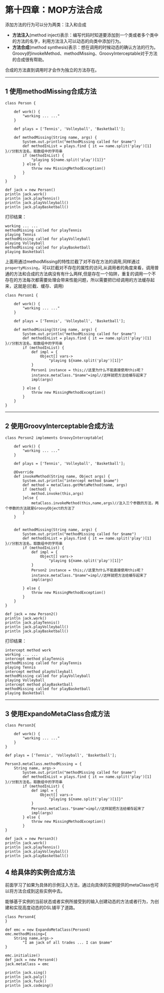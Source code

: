 # 第十四章：MOP方法合成

添加方法的行为可以分为两类：注入和合成


- **方法注入**(method inject)表示：编写代码时知道要添加到一个类或者多个类中的方法的名字，利用方法注入可以动态的向类中添加行为。
- **方法合成**(method synthesis)表示：想在调用的时候动态的确认方法的行为。Groovy的invokeMethod、methodMissing、GroovyInterceptable对于方法的合成很有帮助。

合成的方法直到调用时才会作为独立的方法存在。

---
## 1 使用methodMissing合成方法
```
class Person {

    def work() {
        "working ... ..."
    }

    def plays = ['Tennis', 'Volleyball', 'Basketball'];

    def methodMissing(String name, args) {
        System.out.println("methodMissing called for $name")
        def methodInList = plays.find { it == name.split('play')[1] }//分割方法名，取数组中的字符串
        if (methodInList) {
            "playing ${name.split('play')[1]}"
        } else {
            throw new MissingMethodException()
        }
    }
}

def jack = new Person()
println jack.work()
println jack.playTennis()
println jack.playVolleyball()
println jack.playBasketball()
```
打印结果：
```
working ... ...
methodMissing called for playTennis
playing Tennis
methodMissing called for playVolleyball
playing Volleyball
methodMissing called for playBasketball
playing Basketball
```

上面用通过methodMissing的特性拦截了对不存在方法的调用,同样通过`propertyMissing`，可以拦截对不存在的属性的访问,从调用者的角度来看，调用普通的方法和合成的方法病没有有什么两样,但是存在一个陷阱，重复的调用一个不存在的方法每次都需要处理会带来性能问题，所以需要把已经调用的方法缓存起来，这就是(拦截、缓存、调用)

```
class Person1 {

    def work() {
        "working ... ..."
    }

    def plays = ['Tennis', 'Volleyball', 'Basketball'];

    def methodMissing(String name, args) {
        System.out.println("methodMissing called for $name")
        def methodInList = plays.find { it == name.split('play')[1] }//分割方法名，取数组中的字符串
        if (methodInList) {
            def impl = {
                Object[] vars->
                    "playing ${name.split('play')[1]}"
            }
            Person1 instance = this;//这里为什么不能直接使用this呢？
            instance.metaClass."$name"=impl//这样就把方法给缓存起来了
            impl(args)

        } else {
            throw new MissingMethodException()
        }
    }
}
```

---
## 2 使用GroovyInterceptable合成方法

```
class Person2 implements GroovyInterceptable{

    def work() {
        "working ... ..."
    }

    def plays = ['Tennis', 'Volleyball', 'Basketball'];

    @Override
    def invokeMethod(String name, Object args) {
        System.out.println("intercept method $name")
        def method = metaClass.getMetaMethod(name, args)
        if (method) {
            method.invoke(this,args)
        }else {
            metaClass.invokeMethod(this,name,args)//注入三个参数的方法，两个参数的方法就是GroovyObject的方法了
        }
    }


    def methodMissing(String name, args) {
        System.out.println("methodMissing called for $name")
        def methodInList = plays.find { it == name.split('play')[1] }//分割方法名，取数组中的字符串
        if (methodInList) {
            def impl = {
                Object[] vars->
                    "playing ${name.split('play')[1]}"
            }
            Person2 instance = this;//这里为什么不能直接使用this呢？
            instance.metaClass."$name"=impl//这样就把方法给缓存起来了
            impl(args)

        } else {
            throw new MissingMethodException()
        }
    }
}

def jack = new Person2()
println jack.work()
println jack.playTennis()
println jack.playVolleyball()
println jack.playBasketball()
```

打印结果：
```
intercept method work
working ... ...
intercept method playTennis
methodMissing called for playTennis
playing Tennis
intercept method playVolleyball
methodMissing called for playVolleyball
playing Volleyball
intercept method playBasketball
methodMissing called for playBasketball
playing Basketball
```

---
## 3 使用ExpandoMetaClass合成方法
```
class Person3{

    def work() {
        "working ... ..."
    }
}

def plays = ['Tennis', 'Volleyball', 'Basketball'];

Person3.metaClass.methodMissing = {
    String name, args->
        System.out.println("methodMissing called for $name")
        def methodInList = plays.find { it == name.split('play')[1] }//分割方法名，取数组中的字符串
        if (methodInList) {
            def impl = {
                Object[] vars->
                    "playing ${name.split('play')[1]}"
            }
            Person3.metaClass."$name"=impl//这样就把方法给缓存起来了
            impl(args)
        } else {
            throw new MissingMethodException()
        }
}

def jack = new Person3()
println jack.work()
println jack.playTennis()
println jack.playVolleyball()
println jack.playBasketball()
```

## 4 给具体的实例合成方法

前面学习了如果为具体的示例注入方法，通过向具体的实例提供的metaClass也可以将方法合成到这些实例中去。

能够基于实例的当前状态或者实例所接受到的输入创建动态的方法或者行为，为创建和实现高度动态的DSL铺平了道路。


```
class Person4{
}

def emc = new ExpandoMetaClass(Person4)
emc.methodMissing={
    String name,args->
        "I am jack of all trades ... I can $name"
}

emc.initialize()
def jack = new Person4()
jack.metaClass = emc

println jack.sing()
println jack.paly()
println jack.fuck()
println jack.codeing()

```
